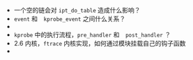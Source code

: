 * 一个空的链会对 `ipt_do_table` 造成什么影响？
* `event` 和　`kprobe_event` 之间什么关系？
* 
* `kprobe` 中的执行流程，`pre_handler` 和　`post_handler` ？
* 2.6 内核，`ftrace` 内核实现，如何通过模块挂载自己的钩子函数
* 









